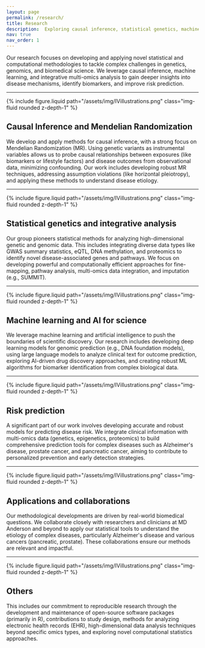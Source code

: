 ```yaml
---
layout: page
permalink: /research/
title: Research
description:  Exploring causal inference, statistical genetics, machine learning, AI, and their application to biomedical challenges like prostate cancer and pancreatic cancer.
nav: true
nav_order: 1
---
```




Our research focuses on developing and applying novel statistical and computational methodologies to tackle complex challenges in genetics, genomics, and biomedical science. We leverage causal inference, machine learning, and integrative multi-omics analysis to gain deeper insights into disease mechanisms, identify biomarkers, and improve risk prediction.

---

<div class="row mt-4 align-items-center">
    <div class="col-md-4">
        {% include figure.liquid path="/assets/img/IVillustrations.png" class="img-fluid rounded z-depth-1" %}
        <!-- Using IVillustrations.png for testing -->
    </div>
    <div class="col-md-8">
        <h2 class="mt-0">Causal Inference and Mendelian Randomization</h2>
        <p>
        We develop and apply methods for causal inference, with a strong focus on Mendelian Randomization (MR). Using genetic variants as instrumental variables allows us to probe causal relationships between exposures (like biomarkers or lifestyle factors) and disease outcomes from observational data, minimizing confounding. Our work includes developing robust MR techniques, addressing assumption violations (like horizontal pleiotropy), and applying these methods to understand disease etiology.
        </p>
        <!-- ACTION: Refine this description -->
    </div>
</div>

---

<div class="row mt-4 align-items-center">
    <div class="col-md-4">
        {% include figure.liquid path="/assets/img/IVillustrations.png" class="img-fluid rounded z-depth-1" %}
        <!-- Using IVillustrations.png for testing -->
        <!-- ACTION: Replace with your actual statgen/multi-omics image path -->
    </div>
    <div class="col-md-8">
        <h2 class="mt-0">Statistical genetics and integrative analysis</h2>
        <p>
        Our group pioneers statistical methods for analyzing high-dimensional genetic and genomic data. This includes integrating diverse data types like GWAS summary statistics, eQTL, DNA methylation, and proteomics to identify novel disease-associated genes and pathways. We focus on developing powerful and computationally efficient approaches for fine-mapping, pathway analysis, multi-omics data integration, and imputation (e.g., SUMMIT).
        </p>
        <!-- ACTION: Refine this description -->
    </div>
</div>

---

<div class="row mt-4 align-items-center">
    <div class="col-md-4">
        {% include figure.liquid path="/assets/img/IVillustrations.png" class="img-fluid rounded z-depth-1" %}
        <!-- Using IVillustrations.png for testing -->
        <!-- ACTION: Replace with your actual ML/AI image path -->
    </div>
    <div class="col-md-8">
        <h2 class="mt-0">Machine learning and AI for science</h2>
        <p>
        We leverage machine learning and artificial intelligence to push the boundaries of scientific discovery. Our research includes developing deep learning models for genomic prediction (e.g., DNA foundation models), using large language models to analyze clinical text for outcome prediction, exploring AI-driven drug discovery approaches, and creating robust ML algorithms for biomarker identification from complex biological data.
        </p>
        <!-- ACTION: Refine this description -->
    </div>
</div>

---

<div class="row mt-4 align-items-center">
    <div class="col-md-4">
        {% include figure.liquid path="/assets/img/IVillustrations.png" class="img-fluid rounded z-depth-1" %}
        <!-- Using IVillustrations.png for testing -->
        <!-- ACTION: Replace with your actual risk prediction image path -->
    </div>
    <div class="col-md-8">
        <h2 class="mt-0">Risk prediction</h2>
        <p>
        A significant part of our work involves developing accurate and robust models for predicting disease risk. We integrate clinical information with multi-omics data (genetics, epigenetics, proteomics) to build comprehensive prediction tools for complex diseases such as Alzheimer's disease, prostate cancer, and pancreatic cancer, aiming to contribute to personalized prevention and early detection strategies.
        </p>
        <!-- ACTION: Refine this description -->
    </div>
</div>

---

<div class="row mt-4 align-items-center">
    <div class="col-md-4">
        {% include figure.liquid path="/assets/img/IVillustrations.png" class="img-fluid rounded z-depth-1" %}
        <!-- Using IVillustrations.png for testing -->
        <!-- ACTION: Replace with your actual collaboration/application image path -->
    </div>
    <div class="col-md-8">
        <h2 class="mt-0">Applications and collaborations</h2>
        <p>
        Our methodological developments are driven by real-world biomedical questions. We collaborate closely with researchers and clinicians at MD Anderson and beyond to apply our statistical tools to understand the etiology of complex diseases, particularly Alzheimer's disease and various cancers (pancreatic, prostate). These collaborations ensure our methods are relevant and impactful.
        </p>
        <!-- ACTION: Refine this description -->
    </div>
</div>

---

<div class="row mt-4 align-items-center">
    <div class="col-md-4">
        {% include figure.liquid path="/assets/img/IVillustrations.png" class="img-fluid rounded z-depth-1" %}
        <!-- Using IVillustrations.png for testing -->
        <!-- ACTION: Replace with your actual 'other'/software image path -->
    </div>
    <div class="col-md-8">
        <h2 class="mt-0">Others</h2>
        <p>
        This includes our commitment to reproducible research through the development and maintenance of open-source software packages (primarily in R), contributions to study design, methods for analyzing electronic health records (EHR), high-dimensional data analysis techniques beyond specific omics types, and exploring novel computational statistics approaches.
        </p>
        <!-- ACTION: Refine this description -->
    </div>
</div>